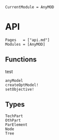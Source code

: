 ```@meta
CurrentModule = AnyMOD
```
# API

```@index
Pages   = ["api.md"]
Modules = [AnyMOD]
```


## Functions
test
```@docs
anyModel
createOptModel!
setObjective!
```


## Types

```@docs
TechPart
OthPart
ParElement
Node
Tree
```
